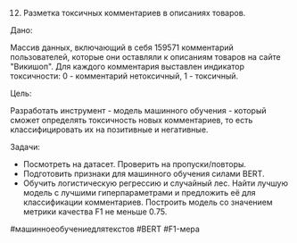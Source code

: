 12. Разметка токсичных комментариев в описаниях товаров.

Дано:

Массив данных, включающий в себя 159571 комментарий пользователей, которые они оставляли к описаниям товаров на сайте "Викишоп". Для каждого комментария выставлен индикатор токсичности: 0 - комментарий нетоксичный, 1 - токсичный.

Цель:

Разработать инструмент - модель машинного обучения - который сможет определять токсичность новых комментариев, то есть классифицировать их на позитивные и негативные.

Задачи:

* Посмотреть на датасет. Проверить на пропуски/повторы.
* Подготовить признаки для машинного обучения силами BERT.
* Обучить логистическую регрессию и случайный лес. Найти лучшую модель с лучшими гиперпараметрами и предложить её для классификации комментариев. Построить модель со значением метрики качества F1 не меньше 0.75.


#машинноеобучениедлятекстов #BERT #F1-мера
